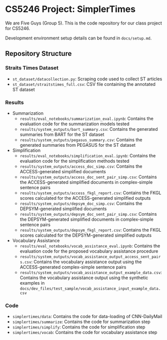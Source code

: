 # CS5246 Project: SimplerTimes

We are Five Guys (Group 5). This is the code repository for our class project for CS5246.

Development environment setup details can be found in `docs/setup.md`.

## Repository Structure

### Straits Times Dataset
- `st_dataset/datacollection.py`: Scraping code used to collect ST articles
- `st_dataset/straitstimes_full.csv`: CSV file containing the annotated ST dataset

### Results
- Summarization
    - `results/eval_notebooks/summarization_eval.ipynb`: Contains the evaluation code for the summarization models tested
    - `results/system_outputs/bart_summary.csv`: Contains the generated summaries from BART for the ST dataset
    - `results/system_outputs/pegasus_summary.csv`: Contains the generated summaries from PEGASUS for the ST dataset
- Simplification
    - `results/eval_notebooks/simplification_eval.ipynb`: Contains the evaluation code for the simplification methods tested
    - `results/system_outputs/access_doc_simp.csv`: Contains the ACCESS-generated simplified documents
    - `results/system_outputs/access_doc_sent_pair_simp.csv`: Contains the ACCESS-generated simplified documents in complex-simple sentence pairs
    - `results/system_outputs/access_fkgl_report.csv`: Contains the FKGL scores calculated for the ACCESS-generated simplified outputs
    - `results/system_outputs/depsym_doc_simp.csv`: Contains the DEPSYM-generated simplified documents
    - `results/system_outputs/depsym_doc_sent_pair_simp.csv`: Contains the DEPSYM-generated simplified documents in complex-simple sentence pairs
    - `results/system_outputs/depsym_fkgl_report.csv`: Contains the FKGL scores calculated for the DEPSYM-generated simplified outputs
- Vocabulary Assistance
    - `results/eval_notebooks/vocab_assistance_eval.ipynb`: Contains the evaluation code for the proposed vocabulary assistance procedure
    - `results/system_outputs/vocab_assistance_output_access_sent_pairs.csv`: Contains the vocabulary assistance output using the ACCESS-generated complex-simple sentence pairs
    - `results/system_outputs/vocab_assistance_output_example_data.csv`: Contains the vocabulary assistance output using the synthetic examples in `docs/dev_files/test_sample/vocab_assistance_input_example_data.csv`

### Code
- `simplertimes/data`: Contains the code for data-loading of CNN-DailyMail
- `simplertimes/summarize`: Contains the code for summarization step
- `simplertimes/simplify`: Contains the code for simplification step
- `simplertimes/vocab`: Contains the code for vocabulary assistance step

